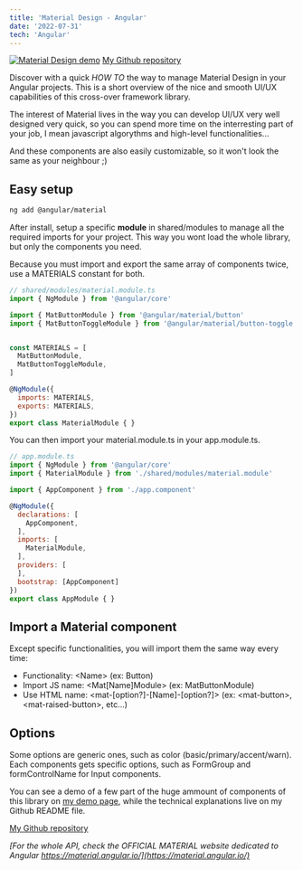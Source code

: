 ```yaml
---
title: 'Material Design - Angular'
date: '2022-07-31'
tech: 'Angular'
---
```


[![Material Design demo](/images/material/materialImg.png)](https://ng-material-peanuts.herokuapp.com/)
[My Github repository](https://github.com/Peanuts-83/angular_material/tree/main/client)

Discover with a quick *HOW TO* the way to manage Material Design in your Angular projects. This is a short overview of the nice and smooth UI/UX capabilities of this cross-over framework library.

The interest of Material lives in the way you can develop UI/UX very well designed very quick, so you can spend more time on the interresting part of your job, I mean javascript algorythms and high-level functionalities...

And these components are also easily customizable, so it won't look the same as your neighbour ;)

## Easy setup

```bash
ng add @angular/material
```

After install, setup a specific **module** in shared/modules to manage all the required imports for your project. This way you wont load the whole library, but only the components you need.

Because you must import and export the same array of components twice, use a MATERIALS constant for both.

```javascript
// shared/modules/material.module.ts
import { NgModule } from '@angular/core'

import { MatButtonModule } from '@angular/material/button'
import { MatButtonToggleModule } from '@angular/material/button-toggle'


const MATERIALS = [
  MatButtonModule,
  MatButtonToggleModule,
]

@NgModule({
  imports: MATERIALS,
  exports: MATERIALS,
})
export class MaterialModule { }

```

You can then import your material.module.ts in your app.module.ts.

```javascript
// app.module.ts
import { NgModule } from '@angular/core'
import { MaterialModule } from './shared/modules/material.module'

import { AppComponent } from './app.component'

@NgModule({
  declarations: [
    AppComponent,
  ],
  imports: [
    MaterialModule,
  ],
  providers: [
  ],
  bootstrap: [AppComponent]
})
export class AppModule { }

```

## Import a Material component

Except specific functionalities, you will import them the same way every time:

* Functionality: \<Name> (ex: Button)
* Import JS name: \<Mat[Name]Module> (ex: MatButtonModule)
* Use HTML name: \<mat-[option?]-[Name]-[option?]> (ex: \<mat-button>, \<mat-raised-button>, etc...)


## Options

Some options are generic ones, such as color (basic/primary/accent/warn).<br>
Each components gets specific options, such as FormGroup and formControlName for Input components.

You can see a demo of a few part of the huge ammount of components of this library on [my demo page](https://ng-material-peanuts.herokuapp.com/), while the technical explanations live on my Github README file.

[My Github repository](https://github.com/Peanuts-83/angular_material/tree/main/client)

*[For the whole API, check the OFFICIAL MATERIAL website dedicated to Angular https://material.angular.io/](https://material.angular.io/)*
